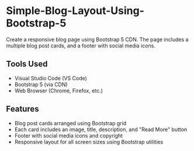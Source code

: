 # Simple-Blog-Layout-Using-Bootstrap-5
Create a responsive blog page using Bootstrap 5 CDN. The page includes a multiple blog post cards, and a footer with social media icons.

## Tools Used
- Visual Studio Code (VS Code)
- Bootstrap 5 (via CDN)
- Web Browser (Chrome, Firefox, etc.)

## Features
- Blog post cards arranged using Bootstrap grid
- Each card includes an image, title, description, and "Read More" button
- Footer with social media icons and copyright
- Responsive layout for all screen sizes using Bootstrap utilities
